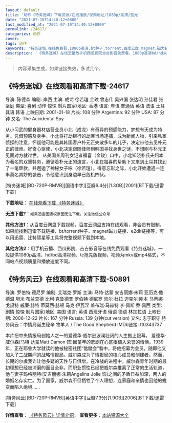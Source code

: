 ```yaml
---
layout: default
title: '动作《特务迷城》下载资源/在线播放/视频地址/1080p/高清/蓝光'
date: "2021-07-10T14:40:12+0800"
last_modified_at: "2021-07-10T14:40:12+0800"
permalink: /24617/
categories: 动作
cover:
tags: 动作
keywords: '特务迷城,在线免费看,1080p高清,bt种子,torrent,百度云盘,magnet,磁力链,迅雷下载资源'
description: '《特务迷城》在线云播放手机西瓜影院吉吉影音免费看，1080p高清bd/hd未删减完整版和tc抢先枪版，mkv/mp4格式，附带bt/torrent种子、magnet/磁力链、百度云盘、网盘资源迅雷下载链接'
---
```


>内容采集生成，如果链接失效，多试几个。


## 《特务迷城》在线观看和高清下载-24617

导演: 陈德森 编剧: 岸西 主演: 成龙 徐若瑄 金玟 曾志伟 吴兴国 张达明 孙佳君 张坚庭 类型: 喜剧 动作 惊悚 制片国家/地区: 香港 语言: 粤语 普通话 英语 法语 土耳其语 韩语 上映日期: 2001-01-18 片长: 108 分钟 Argentina: 92 分钟 USA: 87 分钟 又名: The Accidental Spy

从小习武的健身器材店营业员小北（成龙）有奇异的预感能力，梦想有天成为特务。凭借预感及身手，小北将打劫银行的劫匪当场逮捕，成为新闻人物，引来私家侦探的注意，怀疑他可能是其韩国客户朴元正失散多年的儿子，决定带他去见朴元正的律师。好奇心驱使，小北决定跟随律师到韩国寻找身世之谜，不想刚与朴元正见面对方就过世。 从美国某周刊女记者福喜（金玫）口中，小北知晓朴氏夫妇本为著名的双重特务，遵循着朴元正的遗言，小北在福喜的帮助下又来到土耳其找到了一笔鉅款，并邂逅了神秘女子咏（徐若瑄）。得意忘形之际，小北开始遭遇一连串莫名其妙的袭击，令他意识到身边早已危机四伏。


[特务迷城][BD-720P-RMVB][国语中字][豆瓣6.4分][1.3GB][2001][BT下载/迅雷下载]

**下载地址**： [在线观看下载 《特务迷城》](https://www.btdx8.com/torrent/the_accidental_spy_2001.html) 


**无法下载?**：`如果迅雷因版权原因无法下载，关注微信公众号 `

**其他方法1**：从百度云网盘下载视频，百度云网盘支持在线观看，非会员有限制，如果能找到迅雷下载链接、bt/torrent种子、magnet磁力链接、e2dk链接等，可以用迅雷、比特彗星等工具将完整视频下载到本地。

**其他方法2**：用手机云播、西瓜影院、吉吉影音等在线免费观看《特务迷城》，一般提供1080p高清、hd/bd高清视频、tc抢先版视频，视频为mkv或mp4格式，不同站点视频质量和播放速度不同。


## 《特务风云》在线观看和高清下载-50891

导演: 罗伯特·德尼罗 编剧: 艾瑞克·罗斯 主演: 马特·达蒙 安吉丽娜·朱莉 亚历克·鲍德温 坦米·布兰查德 比利·克鲁德普 罗伯特·德尼罗 凯尔·杜拉 迈克尔·刚本 马蒂娜·戈黛特 威廉·赫特 蒂莫西·赫顿 马克·伊瓦涅 盖布瑞·马赫特 李·佩斯 乔·佩西 类型: 剧情 惊悚 制片国家/地区: 美国 语言: 英语 西班牙语 俄语 德语 林加拉语 上映日期: 2006-12-22 片长: 167 分钟 Russia: 139 分钟(cut version) 又名: 忠于职守 特务风云：中情局诞生秘辛 牧羊人 / The Good Shepherd IMDb链接: tt0343737

本片把中央情报局创始人之一的爱德华·威尔逊波澜壮阔的人生搬上银幕。 爱德华·威尔森(马特·达蒙Matt Damon 饰)因童年的悲剧在心底根植入荣誉的情愫。1939年，正在耶鲁大学就读的他被秘密社团“骷髅会”看中，将他招募为会员，随即他又加入了二战期间的战略情报局。威尔森成为了情报局的核心成员和创建者。然而，长期的尔虞我诈让他多疑的天性与日俱增，在冷战的进程中，威尔森青年时期的最初理想已经被消磨的面目全非。而职业惯性已经把威尔森推离了正常的生活轨道，他与妻子玛格丽特(安吉丽娜·朱莉Angelina Jolie 饰)之间的矛盾日益加深，两人的婚姻名存实亡。为了国家，威尔森不但牺牲了个人理想，连家庭和亲情也因他的蜕变而陷入绝境……


[特务风云][BD-720P-RMVB][英语中字][豆瓣7.3分][1.9GB][2006][BT下载/迅雷下载]

**详情查看**： [《特务风云》详情介绍](/movie/50891/)， **查看更多**：[本站资源大全](/movie/t/all/)


